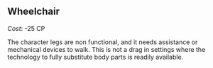 ## Wheelchair

*Cost*: -25 CP

The character legs are non functional, and it needs assistance or mechanical
devices to walk. This is not a drag in settings where the technology to
fully substitute body parts is readily available.
